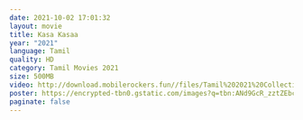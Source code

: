 ```yaml
---
date: 2021-10-02 17:01:32
layout: movie
title: Kasa Kasaa
year: "2021"
language: Tamil
quality: HD
category: Tamil Movies 2021
size: 500MB
video: http://download.mobilerockers.fun//files/Tamil%202021%20Collection/Kasa%20Kasaa%20(2021)/Kasa%20Kasaa%20(2021)%20Full%20Movies/Kasa%20Kasaa%20(2021)%20HDRip/Kasa%20Kasaa%20(2021)%20HDRip%20Single%20Part.mp4
poster: https://encrypted-tbn0.gstatic.com/images?q=tbn:ANd9GcR_zztZEbcLpp5BdPutXra6VMAFflphCSXBjA&usqp=CAU
paginate: false
---
```

